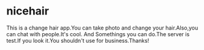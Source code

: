 nicehair
========
This is a change hair app.You can take photo and change your hair.Also,you can chat with people.It's cool.
And Somethings you can do.The server is test.If you look it.You shouldn't use for business.Thanks!
